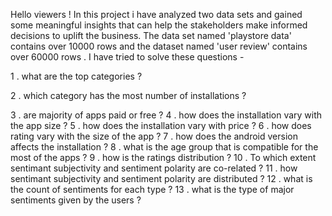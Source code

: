 Hello viewers ! 
In this project i have analyzed two data sets and gained some meaningful insights that can help the stakeholders make informed decisions to uplift the business.
The data set named 'playstore data' contains over 10000 rows and the dataset named 'user review' contains over 60000 rows . 
I have tried to solve these questions - 
   
1 . what are the top categories ?

   2 . which category has the most number of installations ?

   3 . are majority of apps paid or free ?
   4 . how does the installation vary with the app size ?
   5 . how does the installation vary with price ?
   6 . how does rating vary with the size of the app ?
   7 . how does the android version affects the installation ?
   8 . what is the age group that is compatible for the most of the apps ?
   9 . how is the ratings distribution ?
   10 . To which extent sentimant subjectivity and sentiment polarity are co-related ?
   11 . how sentimant subjectivity and sentiment polarity are distributed ?
   12 . what is the count of sentiments for each type ?
   13 . what is the type of major sentiments given by the users ?
